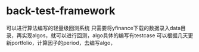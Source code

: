 # back-test-framework
可以进行算法编写的轻量级回测系统
只需要将yfinance下载的数据录入data目录，再实现algos，就可以进行回测，algo具体的编写有testcase
可以根据几天更新portfolio，计算因子的period，去编写algo，
